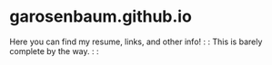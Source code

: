 # garosenbaum.github.io
Here you can find my resume, links, and other info!
: : This is barely complete by the way. : :
